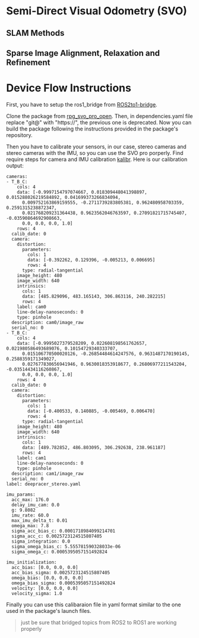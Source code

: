 # Semi-Direct Visual Odometry (SVO)

## SLAM Methods

## Sparse Image Alignment, Relaxation and Refinement


# Device Flow Instructions

First, you have to setup the ros1_bridge from [ROS2to1-bridge](https://github.com/redHaunter/ROS2to1-bridge/tree/main).

Clone the package from [rpg_svo_pro_open](https://github.com/uzh-rpg/rpg_svo_pro_open). Then, in dependencies.yaml file replace "git@" with "https://", the previous one is deprecated. Now you can build the package following the instructions provided in the package's repository.

Then you have to calibrate your sensors, in our case, stereo cameras and stereo cameras with the IMU, so you can use the SVO pro porperly. Find require steps for camera and IMU calibration [kalibr](https://github.com/ethz-asl/kalibr). Here is our calibration output:

```
cameras:
- T_B_C:
    cols: 4
    data: [-0.9997154797074667, 0.018309448041398897, 0.015288026219584892, 0.041699373266834094,
      0.009752163869159555, -0.2711739283805381, 0.962480958703359, 0.2591315238872347,
      0.021768209231364438, 0.9623562046763597, 0.27091821715745407, -0.03590864692908663,
      0.0, 0.0, 0.0, 1.0]
    rows: 4
  calib_date: 0
  camera:
    distortion:
      parameters:
        cols: 1
        data: [-0.392262, 0.129396, -0.005213, 0.006695]
        rows: 4
      type: radial-tangential
    image_height: 480
    image_width: 640
    intrinsics:
      cols: 1
      data: [485.829096, 483.165143, 306.863116, 240.282215]
      rows: 4
    label: cam0
    line-delay-nanoseconds: 0
    type: pinhole
  description: cam0/image_raw
  serial_no: 0
- T_B_C:
    cols: 4
    data: [-0.9995027379528209, 0.022608198561762657, 0.021980586493689076, 0.10154729340333707,
      0.015106770500020126, -0.26854484614247576, 0.9631487170190145, 0.2588359171349027,
      0.027677830656941946, 0.9630018353918677, 0.26806977211543204, -0.03514434116260867,
      0.0, 0.0, 0.0, 1.0]
    rows: 4
  calib_date: 0
  camera:
    distortion:
      parameters:
        cols: 1
        data: [-0.400533, 0.140885, -0.005469, 0.006470]
        rows: 4
      type: radial-tangential
    image_height: 480
    image_width: 640
    intrinsics:
      cols: 1
      data: [489.782852, 486.803095, 306.292638, 238.961187]
      rows: 4
    label: cam1
    line-delay-nanoseconds: 0
    type: pinhole
  description: cam1/image_raw
  serial_no: 0
label: deepracer_stereo.yaml

imu_params:
  acc_max: 176.0
  delay_imu_cam: 0.0
  g: 9.8082
  imu_rate: 60.0
  max_imu_delta_t: 0.01
  omega_max: 7.8
  sigma_acc_bias_c: 0.0001718984099214701
  sigma_acc_c: 0.0025723124515807405
  sigma_integration: 0.0
  sigma_omega_bias_c: 5.555781590328033e-06
  sigma_omega_c: 0.0005395057151492824

imu_initialization:
  acc_bias: [0.0, 0.0, 0.0]
  acc_bias_sigma: 0.0025723124515807405
  omega_bias: [0.0, 0.0, 0.0]
  omega_bias_sigma: 0.0005395057151492824
  velocity: [0.0, 0.0, 0.0]
  velocity_sigma: 1.0
```


Finally you can use this calibaraion file in yaml format similar to the one used in the package's launch files.

> just be sure that bridged topics from ROS2 to ROS1 are working properly